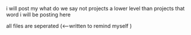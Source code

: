 
i will post my what do we say not projects a lower level than projects that word i will be posting here


all files are seperated (<--written to remind myself )

